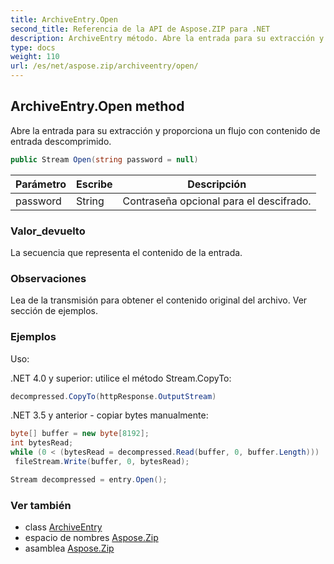 ```yaml
---
title: ArchiveEntry.Open
second_title: Referencia de la API de Aspose.ZIP para .NET
description: ArchiveEntry método. Abre la entrada para su extracción y proporciona un flujo con contenido de entrada descomprimido.
type: docs
weight: 110
url: /es/net/aspose.zip/archiveentry/open/
---
```

## ArchiveEntry.Open method

Abre la entrada para su extracción y proporciona un flujo con contenido de entrada descomprimido.

```csharp
public Stream Open(string password = null)
```

| Parámetro | Escribe | Descripción |
| --- | --- | --- |
| password | String | Contraseña opcional para el descifrado. |

### Valor_devuelto

La secuencia que representa el contenido de la entrada.

### Observaciones

Lea de la transmisión para obtener el contenido original del archivo. Ver sección de ejemplos.

### Ejemplos

Uso:

.NET 4.0 y superior: utilice el método Stream.CopyTo:

```csharp
decompressed.CopyTo(httpResponse.OutputStream)
```

.NET 3.5 y anterior - copiar bytes manualmente:

```csharp
byte[] buffer = new byte[8192];
int bytesRead;
while (0 < (bytesRead = decompressed.Read(buffer, 0, buffer.Length)))
 fileStream.Write(buffer, 0, bytesRead);
```

```csharp
Stream decompressed = entry.Open();
```

### Ver también

* class [ArchiveEntry](../)
* espacio de nombres [Aspose.Zip](../../archiveentry/)
* asamblea [Aspose.Zip](../../../)


